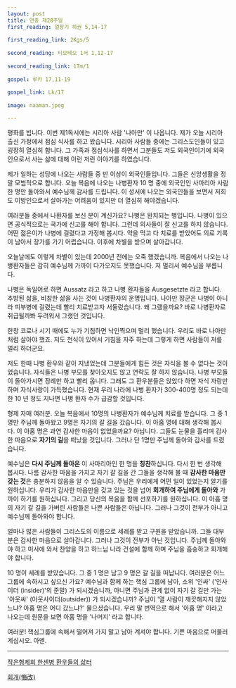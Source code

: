 ```yaml
---
layout: post
title: 연중 제28주일
first_reading: 열왕기 하권 5,14-17
 
first_reading_link: 2Kgs/5
 
second_reading: 티모테오 1서 1,12-17
 
second_reading_link: 1Tm/1 
 
gospel: 루카 17,11-19
 
gospel_link: Lk/17
 
image: naaman.jpeg

---
```


평화를 빕니다. 이번 제1독서에는 시리아 사람 '나아만' 이 나옵니다. 제가 오늘
시리아 출신 가정에서 점심 식사를 하고 왔습니다. 시리아 사람들 중에는
그리스도인들이 있고 굉장히 열심히 합니다. 그 가족과 점심식사를 하면서
그분들도 저도 외국인이기에 외국인으로서 사는 삶에 대해 이런 저런
이야기를 하였습니다.

제가 일하는 성당에 나오는 사람들 중 반 이상이
외국인들입니다. 그들은 신앙생활을 정말 모범적으로 합니다. 오늘 복음에
나오는 나병환자 10 명 중에 외국인인 사마리아 사람 한 명만 돌아와서
예수님께 감사를 드립니다. 이 성서에 나오는 외국인들을 보면서 저희도
이방인으로서 살아가는 어려움이 있지만 더 열심히 해야겠습니다.

여러분들 중에서 나환자를 보신 분이 계신가요? 나병은 완치되는 병입니다.
나병이 있으면 공식적으로는 국가에 신고를 해야 합니다. 그런데 의사들이 잘
신고를 하지 않습니다. 어떤 젊은이가 나병에 걸렸다고 가정해 봅시다. 약을
먹고 다 치료를 받았어도 의료 기록이 남아서 장가를 가기 어렵습니다. 이후에
차별을 받으며 살아갑니다.

오늘날에도 이렇게 차별이 있는데 2000년 전에는
오죽 했겠습니까.
복음에서 나오는 나병환자들은 감히 예수님께 가까이
다가오지도 못했습니다. 저 멀리서 예수님을 부릅니다.

나병은 독일어로 하면
Aussatz 라고 하고 나병 환자들을 Ausgesetzte 라고 합니다. 추방된 삶을,
비참한 삶을 사는 것이 나병환자의 운명입니다. 나아만 장군은 나병이 아니라
피부병에 걸렸는데 빨리 치료받고자 서둘렀습니다. 왜 그랬을까요? 바로
나병환자로 취급될까봐 두려워서 그랬던 것입니다.

한창 코로나 시기 때에도
누가 기침하면 낙인찍으며 멀리 했습니다. 우리도 바로 나아만처럼 살아야
했죠. 저도 천식이 있어서 기침을 자주 하는데 그렇게 하면 사람들이 저를
멀리 하더군요.

저도 한때 나병 환우와 같이 지냈었는데 그분들에게 힘든 것은
자식을 볼 수 없다는 것이었습니다. 자식들은 나병 부모를 찾아오지도 않고
연락도 잘 하지 않습니다. 나병 부모들이 돌아가시면 장례만 하고 빨리
옵니다. 그래도 그 환우분들은 앉았다 하면 자식 자랑만 하며 자식사랑이
가득했습니다. 현재 우리 나라에 나병 환자가 300-400명 정도 되는데 한 10
년 정도 지나면 나병 환자 수가 급감할 것입니다.

형제 자매 여러분. 오늘 복음에서 10명의 나병환자가 예수님께 치료를
받습니다. 그 중 1명만 주님께 돌아왔고 9명은 자기의 갈 길을 갔습니다. 이
아홉 명에 대해 생각해 봅시다. 이 아홉 명은 과연 감사한 마음이 없었을까요?
아닙니다. 그들도 눈물을 흘리며 감사한 마음으로 <b>자기의 길</b>을 떠났을
것입니다. 그러나 단 1명만 주님께 돌아와 감사를 드렸습니다.

예수님은 <b>다시
주님께 돌아온</b> 이 사마리아인 한 명을 <b>칭찬</b>하십니다. 다시 한 번 생각해
봅시다. 나름 감사한 마음을 가지고 자기 갈 길을 간 그들을 생각해 볼 때
<b>감사한 마음만 갖는 것</b>은 충분하지 않음을 알 수 있습니다. 주님은 우리에게
어떤 일이 있었는지 알기를 원하십니다. 우리가 감사한 마음만을 갖고 있는
것을 넘어 <b>회개하여 주님에게 돌아와</b> 가까이 하기를 원하십니다. 그리고
당신의 복음을 함께 선포하기를 원하십니다. 이 아홉 명의 자기 갈 길을
가버린 사람들은 나쁜 사람들은 아닙니다. 그러나 그것이 전부가 아니고
예수님께 돌아와야 합니다.

얼마나 많은 사람들이 그리스도의 이름으로
세례를 받고 구원을 받았습니까. 그들 대부분은 감사한 마음으로 살아갑니다.
그러나 그것이 전부가 아닌 것입니다. 주님께 돌아와야 하고 미사에 와서
찬양을 하고 하느님 나라 건설에 함께 하며 주님을 흠숭하고 회개해야
합니다.

10 명이 세례를 받았습니다. 그 중 1 명은 남고 9 명은 갈 길을 떠납니다.
여러분은 어느 그룹에 속하시고 싶으신 가요? 예수님과 함께 하는 핵심
그룹에 남아, 소위 '인싸' ('인사이더 (insider)'의 준말) 가 되시겠습니까, 아니면
주님과 관계 없이 자기 갈 길만 가는 '아웃싸' (아웃사이더(outsider)) 가
되시겠습니까? 주님이 '열 사람이 깨끗해지지 않았느냐? 아홉 명은 어디
갔느냐?' 물으셨습니다. 우리 말 번역으로 해서 '아홉 명' 이라고 나오는데
원문을 보면 아홉 명을 '나머지' 라고 합니다.

여러분! 핵심그룹에 속해서 떨어져 가지 말고 남아 계셔야 합니다. 기쁜
마음으로 머물러 계십시오. 아멘.

<hr>

<a href="https://home.catholic.or.kr/pdsm/bbs_view.asp?num=77&id=153876&Page=4&menu=4824">작은형제회 한센병 환우들의 삶터</a>

<a href="https://maria.catholic.or.kr/dictionary/term/term_view.asp?ctxtIdNum=4551&keyword=%ED%9A%8C%EA%B0%9C&gubun=01">회개(悔改)</a>
